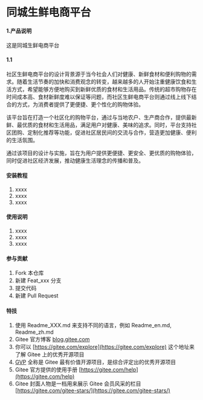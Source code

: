 # 同城生鲜电商平台

#### 1.产品说明
这是同城生鲜电商平台

#### 1.1
社区生鲜电商平台的设计背景源于当今社会人们对健康、新鲜食材和便利购物的需求。随着生活节奏的加快和消费观念的转变，越来越多的人开始注重健康饮食和生活方式，希望能够方便地购买到新鲜优质的食材和生活用品。传统的超市购物存在时间成本高、食材新鲜度难以保证等问题，而社区生鲜电商平台则通过线上线下结合的方式，为消费者提供了更便捷、更个性化的购物体验。

该平台旨在打造一个社区化的购物平台，通过与当地农户、生产商合作，提供最新鲜、最优质的食材和生活用品，满足用户对健康、美味的追求。同时，平台支持社区团购、定制化推荐等功能，促进社区居民间的交流与合作，营造更加健康、便利的生活氛围。

通过该项目的设计与实施，旨在为用户提供更便捷、更安全、更优质的购物体验，同时促进社区经济发展，推动健康生活理念的传播和普及。


#### 安装教程

1.  xxxx
2.  xxxx
3.  xxxx

#### 使用说明

1.  xxxx
2.  xxxx
3.  xxxx

#### 参与贡献

1.  Fork 本仓库
2.  新建 Feat_xxx 分支
3.  提交代码
4.  新建 Pull Request


#### 特技

1.  使用 Readme\_XXX.md 来支持不同的语言，例如 Readme\_en.md, Readme\_zh.md
2.  Gitee 官方博客 [blog.gitee.com](https://blog.gitee.com)
3.  你可以 [https://gitee.com/explore](https://gitee.com/explore) 这个地址来了解 Gitee 上的优秀开源项目
4.  [GVP](https://gitee.com/gvp) 全称是 Gitee 最有价值开源项目，是综合评定出的优秀开源项目
5.  Gitee 官方提供的使用手册 [https://gitee.com/help](https://gitee.com/help)
6.  Gitee 封面人物是一档用来展示 Gitee 会员风采的栏目 [https://gitee.com/gitee-stars/](https://gitee.com/gitee-stars/)
